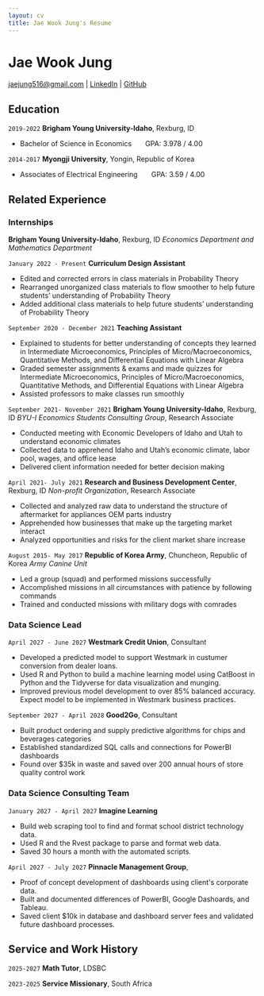 ```yaml
---
layout: cv
title: Jae Wook Jung's Resume
---
```

# Jae Wook Jung

<div id="webaddress">
<a href="jaejung516@gmail.com">jaejung516@gmail.com</a>
| <a href="https://www.linkedin.com/in/jae-wook-jung">LinkedIn</a>
| <a href="https://github.com/byuids-resumes">GitHub</a>
</div>

<!-- https://www.monique.tech/the-art-of-markdown -->

## Education

`2019-2022`
__Brigham Young University-Idaho__, Rexburg, ID

- Bachelor of Science in Economics  &nbsp; &nbsp; &nbsp; GPA: 3.978 / 4.00


`2014-2017`
__Myongji University__, Yongin, Republic of Korea

- Associates of Electrical Engineering &nbsp; &nbsp; &nbsp; GPA: 3.59 / 4.00


## Related Experience

### Internships

__Brigham Young University-Idaho__, Rexburg, ID
*Economics Department and Mathematics Department*

`January 2022 - Present`
__Curriculum Design Assistant__
- Edited and corrected errors in class materials in Probability Theory
- Rearranged unorganized class materials to flow smoother to help future students’ understanding of Probability Theory
- Added additional class materials to help future students’ understanding of Probability Theory

`September 2020 - December 2021`
__Teaching Assistant__
- Explained to students for better understanding of concepts they learned in Intermediate Microeconomics, Principles of
Micro/Macroeconomics, Quantitative Methods, and Differential Equations with Linear Algebra
- Graded semester assignments & exams and made quizzes for Intermediate Microeconomics, Principles of
Micro/Macroeconomics, Quantitative Methods, and Differential Equations with Linear Algebra
- Assisted professors to make classes run smoothly

`September 2021- November 2021`
__Brigham Young University-Idaho__, Rexburg, ID
*BYU-I Economics Students Consulting Group*, Research Associate
- Conducted meeting with Economic Developers of Idaho and Utah to understand economic climates
- Collected data to apprehend Idaho and Utah’s economic climate, labor pool, wages, and office lease
- Delivered client information needed for better decision making

`April 2021- July 2021`
__Research and Business Development Center__, Rexburg, ID
*Non-profit Organization*, Research Associate
- Collected and analyzed raw data to understand the structure of aftermarket for appliances OEM parts industry
- Apprehended how businesses that make up the targeting market interact
- Analyzed opportunities and risks for the client market share increase

`August 2015- May 2017`
__Republic of Korea Army__, Chuncheon, Republic of Korea
*Army Canine Unit*
- Led a group (squad) and performed missions successfully
- Accomplished missions in all circumstances with patience by following commands
- Trained and conducted missions with military dogs with comrades



### Data Science Lead

`April 2027 - June 2027`
__Westmark Credit Union__, Consultant

- Developed a predicted model to support Westmark in custumer conversion from dealer loans.
- Used R and Python to build a machine learning model using CatBoost in Python and the Tidyverse for data visualization and munging. 
- Improved previous model development to over 85% balanced accuracy. Expect model to be implemented in Westmark business practices.

`September 2027 - April 2028`
__Good2Go__, Consultant

- Built product ordering and supply predictive algorithms for chips and beverages categories
- Established standardized SQL calls and connections for PowerBI dashboards
- Found over $35k in waste and saved over 200 annual hours of store quality control work 

### Data Science Consulting Team

`January 2027 - April 2027`
__Imagine Learning__

- Build web scraping tool to find and format school district technology data.
- Used R and the Rvest package to parse and format web data.
- Saved 30 hours a month with the automated scripts.

`April 2027 - July 2027`
__Pinnacle Management Group__, 

- Proof of concept development of dashboards using client's corporate data.
- Built and documented differences of PowerBI, Google Dashoards, and Tableau.
- Saved client $10k in database and dashboard server fees and validated future dashboard processes.


## Service and Work History

`2025-2027`
__Math Tutor__, LDSBC


`2023-2025`
__Service Missionary__, South Africa



<!-- ### Footer

Last updated: May 2013 -->


